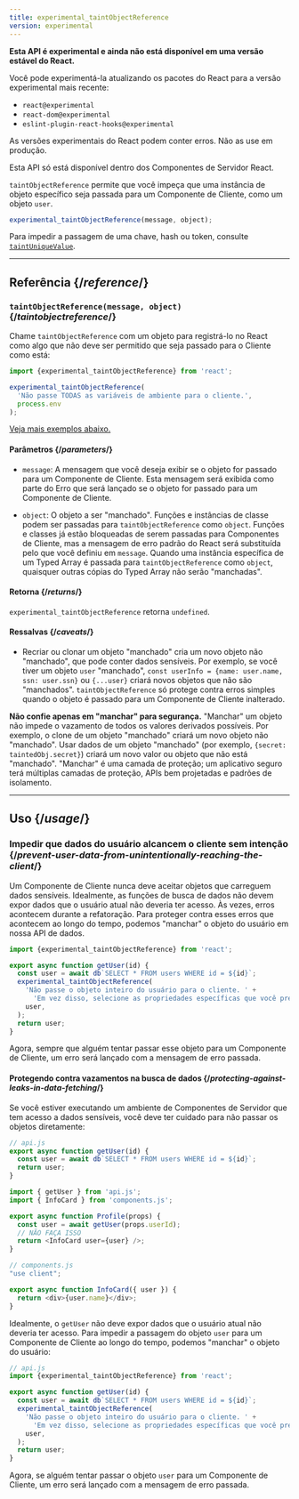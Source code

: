 ```yaml
---
title: experimental_taintObjectReference
version: experimental
---
```


<Experimental>

**Esta API é experimental e ainda não está disponível em uma versão estável do React.**

Você pode experimentá-la atualizando os pacotes do React para a versão experimental mais recente:

- `react@experimental`
- `react-dom@experimental`
- `eslint-plugin-react-hooks@experimental`

As versões experimentais do React podem conter erros. Não as use em produção.

Esta API só está disponível dentro dos Componentes de Servidor React.

</Experimental>

<Intro>

`taintObjectReference` permite que você impeça que uma instância de objeto específico seja passada para um Componente de Cliente, como um objeto `user`.

```js
experimental_taintObjectReference(message, object);
```

Para impedir a passagem de uma chave, hash ou token, consulte [`taintUniqueValue`](/reference/react/experimental_taintUniqueValue).

</Intro>

<InlineToc />

---

## Referência {/*reference*/}

### `taintObjectReference(message, object)` {/*taintobjectreference*/}

Chame `taintObjectReference` com um objeto para registrá-lo no React como algo que não deve ser permitido que seja passado para o Cliente como está:

```js
import {experimental_taintObjectReference} from 'react';

experimental_taintObjectReference(
  'Não passe TODAS as variáveis de ambiente para o cliente.',
  process.env
);
```

[Veja mais exemplos abaixo.](#usage)

#### Parâmetros {/*parameters*/}

* `message`: A mensagem que você deseja exibir se o objeto for passado para um Componente de Cliente. Esta mensagem será exibida como parte do Erro que será lançado se o objeto for passado para um Componente de Cliente.

* `object`: O objeto a ser "manchado". Funções e instâncias de classe podem ser passadas para `taintObjectReference` como `object`. Funções e classes já estão bloqueadas de serem passadas para Componentes de Cliente, mas a mensagem de erro padrão do React será substituída pelo que você definiu em `message`. Quando uma instância específica de um Typed Array é passada para `taintObjectReference` como `object`, quaisquer outras cópias do Typed Array não serão "manchadas".

#### Retorna {/*returns*/}

`experimental_taintObjectReference` retorna `undefined`.

#### Ressalvas {/*caveats*/}

- Recriar ou clonar um objeto "manchado" cria um novo objeto não "manchado", que pode conter dados sensíveis. Por exemplo, se você tiver um objeto `user` "manchado", `const userInfo = {name: user.name, ssn: user.ssn}` ou `{...user}` criará novos objetos que não são "manchados". `taintObjectReference` só protege contra erros simples quando o objeto é passado para um Componente de Cliente inalterado.

<Pitfall>

**Não confie apenas em "manchar" para segurança.** "Manchar" um objeto não impede o vazamento de todos os valores derivados possíveis. Por exemplo, o clone de um objeto "manchado" criará um novo objeto não "manchado". Usar dados de um objeto "manchado" (por exemplo, `{secret: taintedObj.secret}`) criará um novo valor ou objeto que não está "manchado". "Manchar" é uma camada de proteção; um aplicativo seguro terá múltiplas camadas de proteção, APIs bem projetadas e padrões de isolamento.

</Pitfall>

---

## Uso {/*usage*/}

### Impedir que dados do usuário alcancem o cliente sem intenção {/*prevent-user-data-from-unintentionally-reaching-the-client*/}

Um Componente de Cliente nunca deve aceitar objetos que carreguem dados sensíveis. Idealmente, as funções de busca de dados não devem expor dados que o usuário atual não deveria ter acesso. Às vezes, erros acontecem durante a refatoração. Para proteger contra esses erros que acontecem ao longo do tempo, podemos "manchar" o objeto do usuário em nossa API de dados.

```js
import {experimental_taintObjectReference} from 'react';

export async function getUser(id) {
  const user = await db`SELECT * FROM users WHERE id = ${id}`;
  experimental_taintObjectReference(
    'Não passe o objeto inteiro do usuário para o cliente. ' +
      'Em vez disso, selecione as propriedades específicas que você precisa para este caso de uso.',
    user,
  );
  return user;
}
```

Agora, sempre que alguém tentar passar esse objeto para um Componente de Cliente, um erro será lançado com a mensagem de erro passada.

<DeepDive>

#### Protegendo contra vazamentos na busca de dados {/*protecting-against-leaks-in-data-fetching*/}

Se você estiver executando um ambiente de Componentes de Servidor que tem acesso a dados sensíveis, você deve ter cuidado para não passar os objetos diretamente:

```js
// api.js
export async function getUser(id) {
  const user = await db`SELECT * FROM users WHERE id = ${id}`;
  return user;
}
```

```js
import { getUser } from 'api.js';
import { InfoCard } from 'components.js';

export async function Profile(props) {
  const user = await getUser(props.userId);
  // NÃO FAÇA ISSO
  return <InfoCard user={user} />;
}
```

```js
// components.js
"use client";

export async function InfoCard({ user }) {
  return <div>{user.name}</div>;
}
```

Idealmente, o `getUser` não deve expor dados que o usuário atual não deveria ter acesso. Para impedir a passagem do objeto `user` para um Componente de Cliente ao longo do tempo, podemos "manchar" o objeto do usuário:

```js
// api.js
import {experimental_taintObjectReference} from 'react';

export async function getUser(id) {
  const user = await db`SELECT * FROM users WHERE id = ${id}`;
  experimental_taintObjectReference(
    'Não passe o objeto inteiro do usuário para o cliente. ' +
      'Em vez disso, selecione as propriedades específicas que você precisa para este caso de uso.',
    user,
  );
  return user;
}
```

Agora, se alguém tentar passar o objeto `user` para um Componente de Cliente, um erro será lançado com a mensagem de erro passada.

</DeepDive>